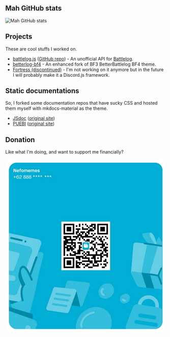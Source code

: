 ## Mah GitHub stats

![Mah GitHub stats](https://github-readme-stats.vercel.app/api?username=Nefomemes&theme=algolia)

## Projects
These are cool stuffs I worked on.

- [battlelog.js](https://nefomemes.github.io/battlelog.js) ([GitHub repo](https://github.com/Nefomemes/battlelog.js)) - An unofficial API for [Battlelog](battlelog.battlefield.com).
- [betterlog-bf4](https://nefomemes.github.io/betterlog-bf4) - An enhanced fork of BF3 BetterBattlelog BF4 theme.
- [Fortress (discontinued)](https://github.com/Nefomemes/Fortress) - I'm not working on it anymore but in the future I will probably make it a Discord.js framework.

## Static documentations
So, I forked some documentation repos that have sucky CSS and hosted them myself with mkdocs-material as the theme.

- [JSdoc](https://nefomemes.github.io/JSdoc) ([original site](https://jsdoc.app/))
- [PUEBI](https://nefomemes.github.io/puebi) ([original site](https://ivanlanin.github.io/puebi))

## Donation
Like what I'm doing, and want to support me financially? 

<img src="https://raw.githubusercontent.com/Nefomemes/Nefomemes/main/20210219_051942.png" style="height; 100">
